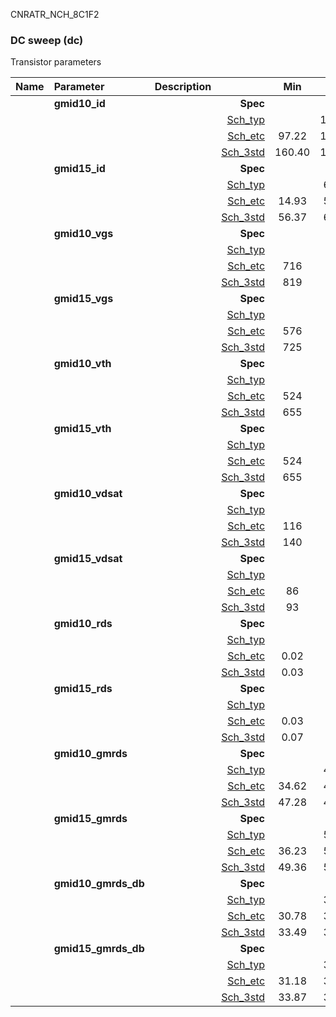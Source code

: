 CNRATR_NCH_8C1F2

### DC sweep (dc)

Transistor parameters



|**Name**|**Parameter**|**Description**| |**Min**|**Typ**|**Max**| Unit|
|:---|:---|:---|---:|:---:|:---:|:---:| ---:|
||**gmid10\_id** || **Spec**  |  | **0.00** |  | **uA** |
| | | |<a href='results/dc_Sch_typical.html'>Sch_typ</a>| | 177.70 |  | |
| | | |<a href='results/dc_Sch_etc.html'>Sch_etc</a>|97.22 | 168.06 | 256.73 | |
| | | |<a href='results/dc_Sch_mc.html'>Sch_3std</a>|160.40 | 177.17 | 193.94 | |
||**gmid15\_id** || **Spec**  |  | **0.00** |  | **uA** |
| | | |<a href='results/dc_Sch_typical.html'>Sch_typ</a>| | 65.41 |  | |
| | | |<a href='results/dc_Sch_etc.html'>Sch_etc</a>|14.93 | 54.13 | 119.33 | |
| | | |<a href='results/dc_Sch_mc.html'>Sch_3std</a>|56.37 | 64.98 | 73.60 | |
||**gmid10\_vgs** || **Spec**  |  | **0** |  | **mV** |
| | | |<a href='results/dc_Sch_typical.html'>Sch_typ</a>| | 834 |  | |
| | | |<a href='results/dc_Sch_etc.html'>Sch_etc</a>|716 | 820 | 935 | |
| | | |<a href='results/dc_Sch_mc.html'>Sch_3std</a>|819 | 834 | 849 | |
||**gmid15\_vgs** || **Spec**  |  | **0** |  | **mV** |
| | | |<a href='results/dc_Sch_typical.html'>Sch_typ</a>| | 742 |  | |
| | | |<a href='results/dc_Sch_etc.html'>Sch_etc</a>|576 | 705 | 853 | |
| | | |<a href='results/dc_Sch_mc.html'>Sch_3std</a>|725 | 741 | 758 | |
||**gmid10\_vth** || **Spec**  |  | **0** |  | **mV** |
| | | |<a href='results/dc_Sch_typical.html'>Sch_typ</a>| | 662 |  | |
| | | |<a href='results/dc_Sch_etc.html'>Sch_etc</a>|524 | 647 | 769 | |
| | | |<a href='results/dc_Sch_mc.html'>Sch_3std</a>|655 | 662 | 669 | |
||**gmid15\_vth** || **Spec**  |  | **0** |  | **mV** |
| | | |<a href='results/dc_Sch_typical.html'>Sch_typ</a>| | 662 |  | |
| | | |<a href='results/dc_Sch_etc.html'>Sch_etc</a>|524 | 647 | 769 | |
| | | |<a href='results/dc_Sch_mc.html'>Sch_3std</a>|655 | 662 | 669 | |
||**gmid10\_vdsat** || **Spec**  |  | **0** |  | **mV** |
| | | |<a href='results/dc_Sch_typical.html'>Sch_typ</a>| | 144 |  | |
| | | |<a href='results/dc_Sch_etc.html'>Sch_etc</a>|116 | 146 | 171 | |
| | | |<a href='results/dc_Sch_mc.html'>Sch_3std</a>|140 | 144 | 149 | |
||**gmid15\_vdsat** || **Spec**  |  | **0** |  | **mV** |
| | | |<a href='results/dc_Sch_typical.html'>Sch_typ</a>| | 97 |  | |
| | | |<a href='results/dc_Sch_etc.html'>Sch_etc</a>|86 | 89 | 95 | |
| | | |<a href='results/dc_Sch_mc.html'>Sch_3std</a>|93 | 97 | 102 | |
||**gmid10\_rds** || **Spec**  |  | **0.00** |  | **MOhm** |
| | | |<a href='results/dc_Sch_typical.html'>Sch_typ</a>| | 0.03 |  | |
| | | |<a href='results/dc_Sch_etc.html'>Sch_etc</a>|0.02 | 0.03 | 0.08 | |
| | | |<a href='results/dc_Sch_mc.html'>Sch_3std</a>|0.03 | 0.03 | 0.03 | |
||**gmid15\_rds** || **Spec**  |  | **0.00** |  | **MOhm** |
| | | |<a href='results/dc_Sch_typical.html'>Sch_typ</a>| | 0.08 |  | |
| | | |<a href='results/dc_Sch_etc.html'>Sch_etc</a>|0.03 | 0.09 | 0.49 | |
| | | |<a href='results/dc_Sch_mc.html'>Sch_3std</a>|0.07 | 0.08 | 0.08 | |
||**gmid10\_gmrds** || **Spec**  |  | **0.00** |  | **V** |
| | | |<a href='results/dc_Sch_typical.html'>Sch_typ</a>| | 48.18 |  | |
| | | |<a href='results/dc_Sch_etc.html'>Sch_etc</a>|34.62 | 49.38 | 71.81 | |
| | | |<a href='results/dc_Sch_mc.html'>Sch_3std</a>|47.28 | 48.13 | 48.97 | |
||**gmid15\_gmrds** || **Spec**  |  | **0.00** |  | **V** |
| | | |<a href='results/dc_Sch_typical.html'>Sch_typ</a>| | 50.60 |  | |
| | | |<a href='results/dc_Sch_etc.html'>Sch_etc</a>|36.23 | 50.70 | 69.82 | |
| | | |<a href='results/dc_Sch_mc.html'>Sch_3std</a>|49.36 | 50.54 | 51.73 | |
||**gmid10\_gmrds\_db** || **Spec**  |  | **0.00** |  | **dB** |
| | | |<a href='results/dc_Sch_typical.html'>Sch_typ</a>| | 33.64 |  | |
| | | |<a href='results/dc_Sch_etc.html'>Sch_etc</a>|30.78 | 33.71 | 37.12 | |
| | | |<a href='results/dc_Sch_mc.html'>Sch_3std</a>|33.49 | 33.64 | 33.79 | |
||**gmid15\_gmrds\_db** || **Spec**  |  | **0.00** |  | **dB** |
| | | |<a href='results/dc_Sch_typical.html'>Sch_typ</a>| | 34.08 |  | |
| | | |<a href='results/dc_Sch_etc.html'>Sch_etc</a>|31.18 | 33.88 | 36.87 | |
| | | |<a href='results/dc_Sch_mc.html'>Sch_3std</a>|33.87 | 34.07 | 34.28 | |


